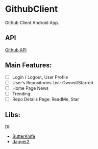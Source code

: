 # GithubClient
Github Client Android App.

## API
[Github API](https://developer.github.com/v3/)

## Main Features:

- [ ] Login / Logout, User Profile
- [ ] User’s Repositories List: Owned/Starred
- [ ] Home Page News
- [ ] Trending
- [ ] Repo Details Page: ReadMe, Star

## Libs:
DI:
- [ButterKnife](https://github.com/JakeWharton/butterknife)
- [dagger2](https://github.com/google/dagger)